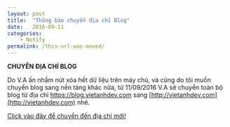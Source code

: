 ```yaml
---
layout: post
title:  "Thông báo chuyển địa chỉ Blog"
date:   2016-09-11
categories:
    - Notify
permalink: /this-url-was-moved/
---
```



**CHUYỂN ĐỊA CHỈ BLOG**

Do V.A ấn nhầm nút xóa hết dữ liệu trên máy chủ, và cũng do tôi muốn chuyển blog sang nền tảng khác nữa, từ 11/09/2016 V.A sẽ chuyển toàn bộ blog từ địa chỉ https://blog.vietanhdev.com sang [http://vietanhdev.com](http://vietanhdev.com) nhé.

[Click vào đây để chuyển đến địa chỉ mới!](http://vietanhdev.com)